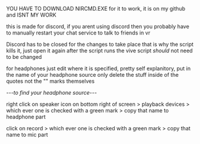 YOU HAVE TO DOWNLOAD NIRCMD.EXE for it to work, it is on my github and ISNT MY WORK

this is made for discord, if you arent using discord then you probably have to manually restart your chat service to talk to friends in vr

Discord has to be closed for the changes to take place that is why the script kills it, just open it again after the script runs
the vive script *should* not need to be changed

for headphones just edit where it is specified, pretty self explanitory, put in the name of your headphone source only delete the stuff inside of the quotes not the "" marks themselves

---*to find your headphone source*---

right click on speaker icon on bottom right of screen > playback devices > which ever one is checked with a green mark > copy that name to headphone part

click on record > which ever one is checked with a green mark > copy that name to mic part
